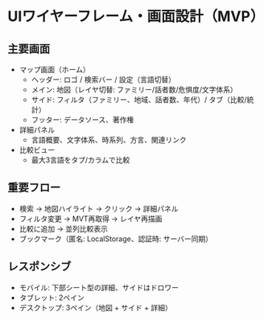 # UIワイヤーフレーム・画面設計（MVP）

## 主要画面
- マップ画面（ホーム）
  - ヘッダー: ロゴ / 検索バー / 設定（言語切替）
  - メイン: 地図（レイヤ切替: ファミリー/話者数/危惧度/文字体系）
  - サイド: フィルタ（ファミリー、地域、話者数、年代）/ タブ（比較/統計）
  - フッター: データソース、著作権
- 詳細パネル
  - 言語概要、文字体系、時系列、方言、関連リンク
- 比較ビュー
  - 最大3言語をタブ/カラムで比較

## 重要フロー
- 検索 → 地図ハイライト → クリック → 詳細パネル
- フィルタ変更 → MVT再取得 → レイヤ再描画
- 比較に追加 → 並列比較表示
- ブックマーク（匿名: LocalStorage、認証時: サーバー同期）

## レスポンシブ
- モバイル: 下部シート型の詳細、サイドはドロワー
- タブレット: 2ペイン
- デスクトップ: 3ペイン（地図 + サイド + 詳細）
